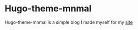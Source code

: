#  Hugo-theme-mnmal

Hugo-theme-mnmal is a simple blog I made myself for my [site](http://arvinsim.github.io/devblog)
